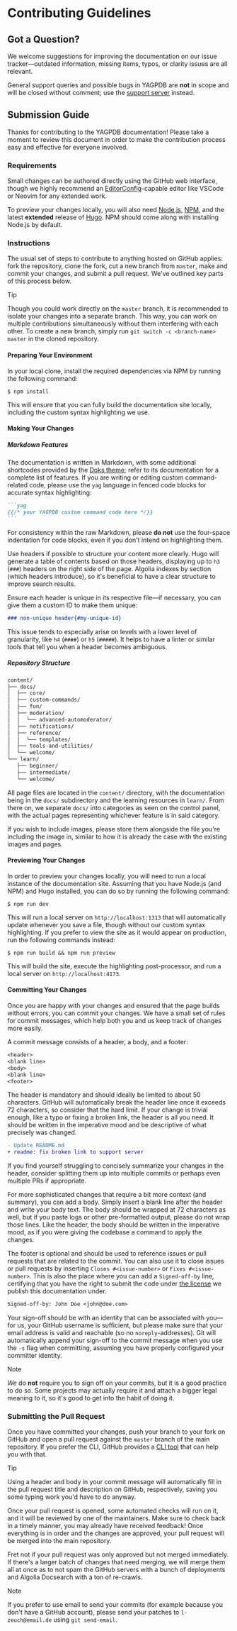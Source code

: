 # Contributing Guidelines

## Got a Question?

We welcome suggestions for improving the documentation on our issue tracker—outdated information, missing items, typos,
or clarity issues are all relevant.

General support queries and possible bugs in YAGPDB are **not** in scope and will be closed without comment; use the
[support server] instead.

[support server]: https://discord.gg/4udtcA5


## Submission Guide

Thanks for contributing to the YAGPDB documentation! Please take a moment to review this document in order to make the
contribution process easy and effective for everyone involved.

### Requirements

Small changes can be authored directly using the GitHub web interface, though we highly recommend an
[EditorConfig]-capable editor like VSCode or Neovim for any extended work.

To preview your changes locally, you will also need [Node.js], [NPM], and the latest **extended** release of [Hugo]. NPM
should come along with installing Node.js by default.

[Node.js]: https://nodejs.org/en
[NPM]: https://www.npmjs.com/
[Hugo]: https://gohugo.io/installation
[EditorConfig]: https://editorconfig.org/

### Instructions

The usual set of steps to contribute to anything hosted on GitHub applies: fork the repository, clone the fork,
cut a new branch from `master`, make and commit your changes, and submit a pull request. We've outlined key parts of
this process below.

> [!TIP]
> Though you could work directly on the `master` branch, it is recommended to isolate your changes into a separate
> branch. This way, you can work on multiple contributions simultaneously without them interfering with each other.
> To create a new branch, simply run `git switch -c <branch-name> master` in the cloned repository.

#### Preparing Your Environment

In your local clone, install the required dependencies via NPM by running the following command:

```shellsession
$ npm install
```

This will ensure that you can fully build the documentation site locally, including the custom syntax highlighting we
use.

#### Making Your Changes

##### Markdown Features

The documentation is written in Markdown, with some additional shortcodes provided by the [Doks theme]; refer to its
documentation for a complete list of features. If you are writing or editing custom command-related code, please use the
`yag` language in fenced code blocks for accurate syntax highlighting:

````markdown
```yag
{{/* your YAGPDB custom command code here */}}
```
````

For consistency within the raw Markdown, please **do not** use the four-space indentation for code blocks, even if you
don't intend on highlighting them.

Use headers if possible to structure your content more clearly. Hugo will generate a table of contents based on those
headers, displaying up to `h3` (`###`) headers on the right side of the page. Algolia indexes by section (which headers
introduce), so it's beneficial to have a clear structure to improve search results.

Ensure each header is unique in its respective file—if necessary, you can give them a custom ID to make them unique:

```markdown
### non-unique header{#my-unique-id}
```

This issue tends to especially arise on levels with a lower level of granularity, like `h4` (`####`) or `h5` (`#####`).
It helps to have a linter or similar tools that tell you when a header becomes ambiguous.

##### Repository Structure

```txt
content/
├── docs/
│  ├── core/
│  ├── custom-commands/
│  ├── fun/
│  ├── moderation/
│  │  └── advanced-automoderator/
│  ├── notifications/
│  ├── reference/
│  │  └── templates/
│  ├── tools-and-utilities/
│  └── welcome/
└── learn/
   ├── beginner/
   ├── intermediate/
   └── welcome/
```

All page files are located in the `content/` directory, with the documentation being in the `docs/` subdirectory and the
learning resources in `learn/`. From there on, we separate `docs/` into categories as seen on the control panel, with
the actual pages representing whichever feature is in said category.

If you wish to include images, please store them alongside the file you're including the image in, similar to how it is
already the case with the existing images and pages.

[Doks theme]: https://getdoks.org/docs/

#### Previewing Your Changes

In order to preview your changes locally, you will need to run a local instance of the documentation site. Assuming that
you have Node.js (and NPM) and Hugo installed, you can do so by running the following command:

```shellsession
$ npm run dev
```

This will run a local server on `http://localhost:1313` that will automatically update whenever you save a file, though
without our custom syntax highlighting. If you prefer to view the site as it would appear on production, run the
following commands instead:

```shellsession
$ npm run build && npm run preview
```

This will build the site, execute the highlighting post-processor, and run a local server on `http://localhost:4173`.

#### Committing Your Changes

Once you are happy with your changes and ensured that the page builds without errors, you can commit your changes. We
have a small set of rules for commit messages, which help both you and us keep track of changes more easily.

A commit message consists of a header, a body, and a footer:

```txt
<header>
<blank line>
<body>
<blank line>
<footer>
```

The header is mandatory and should ideally be limited to about 50 characters. GitHub will automatically break the header
line once it exceeds 72 characters, so consider that the hard limit. If your change is trivial enough, like a typo or
fixing a broken link, the header is all you need. It should be written in the imperative mood and be descriptive of what
precisely was changed.

```diff
- Update README.md
+ readme: fix broken link to support server
```

If you find yourself struggling to concisely summarize your changes in the header, consider splitting them up into
multiple commits or perhaps even multiple PRs if appropriate.

For more sophisticated changes that require a bit more context (and summary), you can add a body. Simply insert a blank
line after the header and write your body text. The body should be wrapped at 72 characters as well, but if you paste
logs or other pre-formatted output, please do not wrap those lines. Like the header, the body should be written in the
imperative mood, as if you were giving the codebase a command to apply the changes.

The footer is optional and should be used to reference issues or pull requests that are related to the commit. You can
also use it to close issues or pull requests by inserting `Closes #<issue-number>` or `Fixes #<issue-number>`. This is
also the place where you can add a `Signed-off-by` line, certifying that you have the right to submit the code under
[the license](../LICENSE) we publish this documentation under.

```txt
Signed-off-by: John Doe <john@doe.com>
```

Your sign-off should be with an identity that can be associated with you—for us, your GitHub username is sufficient, but
please make sure that your email address is valid and reachable (so no `noreply`-addresses). Git will automatically
append your sign-off to the commit message when you use the `-s` flag when committing, assuming you have properly
configured your committer identity.

> [!NOTE]
> *We* do **not** require you to sign off on your commits, but it is a good practice to do so. Some projects may
> actually require it and attach a bigger legal meaning to it, so it's good to get into the habit of doing it.

### Submitting the Pull Request

Once you have committed your changes, push your branch to your fork on GitHub and open a pull request against the
`master` branch of the main repository. If you prefer the CLI, GitHub provides a [CLI tool] that can help you with that.

[CLI tool]: https://cli.github.com/

> [!TIP]
> Using a header and body in your commit message will automatically fill in the pull request title and description on
> GitHub, respectively, saving you some typing work you'd have to do anyway.

Once your pull request is opened, some automated checks will run on it, and it will be reviewed by one of the
maintainers. Make sure to check back in a timely manner, you may already have received feedback!
Once everything is in order and the changes are approved, your pull request will be merged into the main repository.

Fret not if your pull request was only approved but not merged immediately. If there's a larger batch of changes that
need merging, we will merge them all at once as to not spam the GitHub servers with a bunch of deployments and
Algolia Docsearch with a ton of re-crawls.

> [!NOTE]
> If you prefer to use email to send your commits (for example because you don't have a GitHub account), please send
> your patches to `l-zeuch@email.de` using `git send-email`.
